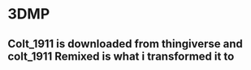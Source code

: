 # 3DMP

## Colt_1911 is downloaded from thingiverse and colt_1911 Remixed is what i transformed it to
